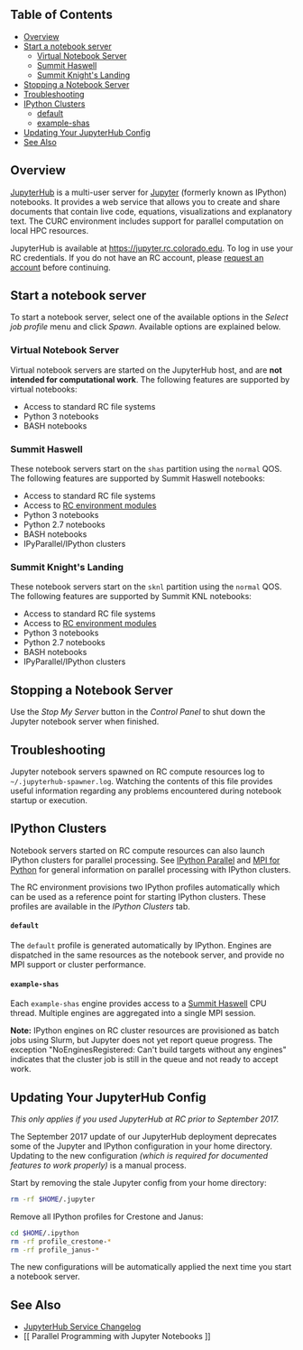 ## Table of Contents

* [Overview](#overview)
* [Start a notebook server](#start-a-notebook-server)
     * [Virtual Notebook Server](#virtual-notebook-server)
     * [Summit Haswell](#summit-haswell)
     * [Summit Knight's Landing](#summit-knights-landing)
* [Stopping a Notebook Server](#stopping-a-notebook-server)
* [Troubleshooting](#troubleshooting)
* [IPython Clusters](#ipython-clusters)
     * [default](#default)
     * [example-shas](#example-shas)
* [Updating Your JupyterHub Config](#updating-your-jupyterhub-config)
* [See Also](#see-also)

## Overview
[JupyterHub](https://jupyterhub.readthedocs.org/en/latest/) is a multi-user server for [Jupyter](https://jupyter.org/) (formerly known as IPython) notebooks. It provides a web service that allows you to create and share documents that contain live code, equations, visualizations and explanatory text. The CURC environment includes support for parallel computation on local HPC resources.

JupyterHub is available at https://jupyter.rc.colorado.edu. To log in use your RC credentials. If you do not have an RC account, please [request an account](https://portals.rc.colorado.edu/accounts/account-request/create/general) before continuing.

## Start a notebook server
To start a notebook server, select one of the available options in the _Select job profile_ menu and click _Spawn_. Available options are explained below.

### Virtual Notebook Server
Virtual notebook servers are started on the JupyterHub host, and are **not intended for computational work**. The following features are supported by virtual notebooks:
* Access to standard RC file systems
* Python 3 notebooks
* BASH notebooks

### Summit Haswell
These notebook servers start on the `shas` partition using the `normal` QOS. The following features are supported by Summit Haswell notebooks:
* Access to standard RC file systems
* Access to [RC environment modules](https://www.rc.colorado.edu/support/user-guide/modules.html)
* Python 3 notebooks
* Python 2.7 notebooks
* BASH notebooks
* IPyParallel/IPython clusters

### Summit Knight's Landing
These notebook servers start on the `sknl` partition using the `normal` QOS. The following features are supported by Summit KNL notebooks:
* Access to standard RC file systems
* Access to [RC environment modules](https://www.rc.colorado.edu/support/user-guide/modules.html)
* Python 3 notebooks
* Python 2.7 notebooks
* BASH notebooks
* IPyParallel/IPython clusters

## Stopping a Notebook Server
Use the _Stop My Server_ button in the _Control Panel_ to shut down the Jupyter notebook server when finished.

## Troubleshooting
Jupyter notebook servers spawned on RC compute resources log to `~/.jupyterhub-spawner.log`. Watching the contents of this file provides useful information regarding any problems encountered during notebook startup or execution.

## IPython Clusters
Notebook servers started on RC compute resources can also launch IPython clusters for parallel processing. See [IPython Parallel](http://ipyparallel.readthedocs.org/en/latest/) and [MPI for Python](http://pythonhosted.org/mpi4py/) for general information on parallel processing with IPython clusters.

The RC environment provisions two IPython profiles automatically which can be used as a reference point for starting IPython clusters. These profiles are available in the _IPython Clusters_ tab.

#### `default`
The `default` profile is generated automatically by IPython. Engines are dispatched in the same resources as the notebook server, and provide no MPI support or cluster performance.

#### `example-shas`
Each `example-shas` engine provides access to a [Summit Haswell](https://www.rc.colorado.edu/support/user-guide/compute-resources.html#Summit) CPU thread. Multiple engines are aggregated into a single MPI session.

**Note:** IPython engines on RC cluster resources are provisioned as batch jobs using Slurm, but Jupyter does not yet report queue progress. The exception "NoEnginesRegistered: Can't build targets without any engines" indicates that the cluster job is still in the queue and not ready to accept work.

## Updating Your JupyterHub Config
_This only applies if you used JupyterHub at RC prior to September 2017._

The September 2017 update of our JupyterHub deployment deprecates some of the Jupyter and IPython configuration in your home directory. Updating to the new configuration _(which is required for documented features to work properly)_ is a manual process.

Start by removing the stale Jupyter config from your home directory:
```bash
rm -rf $HOME/.jupyter
```

Remove all IPython profiles for Crestone and Janus:
```bash
cd $HOME/.ipython
rm -rf profile_crestone-*
rm -rf profile_janus-*
```

The new configurations will be automatically applied the next time you start a notebook server.

## See Also
* [ JupyterHub Service Changelog ](JupyterHub-CHANGELOG)
* [[ Parallel Programming with Jupyter Notebooks ]]
